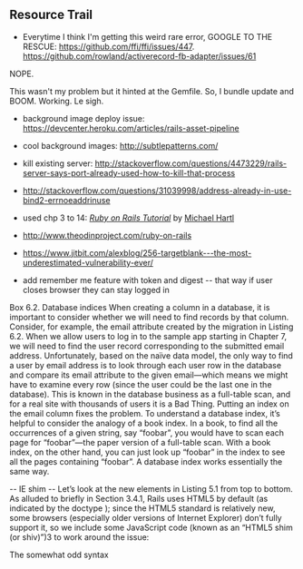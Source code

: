 ## Resource Trail
+ Everytime I think I'm getting this weird rare error, GOOGLE TO THE RESCUE: https://github.com/ffi/ffi/issues/447.
https://github.com/rowland/activerecord-fb-adapter/issues/61

NOPE.

 This wasn't my problem but it hinted at the Gemfile.
  So, I bundle update and BOOM. Working. Le sigh.

+ background image deploy issue: https://devcenter.heroku.com/articles/rails-asset-pipeline
+ cool background images: http://subtlepatterns.com/
+ kill existing server: http://stackoverflow.com/questions/4473229/rails-server-says-port-already-used-how-to-kill-that-process
+ http://stackoverflow.com/questions/31039998/address-already-in-use-bind2-errnoeaddrinuse
+ used chp 3 to 14: [*Ruby on Rails Tutorial*](http://www.railstutorial.org/)
by [Michael Hartl](http://www.michaelhartl.com/)
+ http://www.theodinproject.com/ruby-on-rails
+ https://www.jitbit.com/alexblog/256-targetblank---the-most-underestimated-vulnerability-ever/

+ add remember me feature with token and digest -- that way if user closes browser
  they can stay logged in


Box 6.2. Database indices
When creating a column in a database, it is important to consider whether we will need to find records by that column. Consider, for example, the email attribute created by the migration in Listing 6.2. When we allow users to log in to the sample app starting in Chapter 7, we will need to find the user record corresponding to the submitted email address. Unfortunately, based on the naïve data model, the only way to find a user by email address is to look through each user row in the database and compare its email attribute to the given email—which means we might have to examine every row (since the user could be the last one in the database). This is known in the database business as a full-table scan, and for a real site with thousands of users it is a Bad Thing.
Putting an index on the email column fixes the problem. To understand a database index, it’s helpful to consider the analogy of a book index. In a book, to find all the occurrences of a given string, say “foobar”, you would have to scan each page for “foobar”—the paper version of a full-table scan. With a book index, on the other hand, you can just look up “foobar” in the index to see all the pages containing “foobar”. A database index works essentially the same way.



-- IE shim --
Let’s look at the new elements in Listing 5.1 from top to bottom. As alluded to briefly in Section 3.4.1, Rails uses HTML5 by default (as indicated by the doctype <!DOCTYPE html>); since the HTML5 standard is relatively new, some browsers (especially older versions of Internet Explorer) don’t fully support it, so we include some JavaScript code (known as an “HTML5 shim (or shiv)”)3 to work around the issue:
<!--[if lt IE 9]>
  <script src="//cdnjs.cloudflare.com/ajax/libs/html5shiv/r29/html5.min.js">
  </script>
<![endif]-->
The somewhat odd syntax
<!--[if lt IE 9]>
includes the enclosed line only if the version of Microsoft Internet Explorer (IE) is less than 9 (if lt IE 9). The weird [if lt IE 9] syntax is not part of Rails; it’s actually a conditional comment supported by Internet Explorer browsers for just this sort of situation. It’s a good thing, too, because it means we can include the HTML5 shim only for IE browsers less than version 9, leaving other browsers such as Firefox, Chrome, and Safari unaffected.
